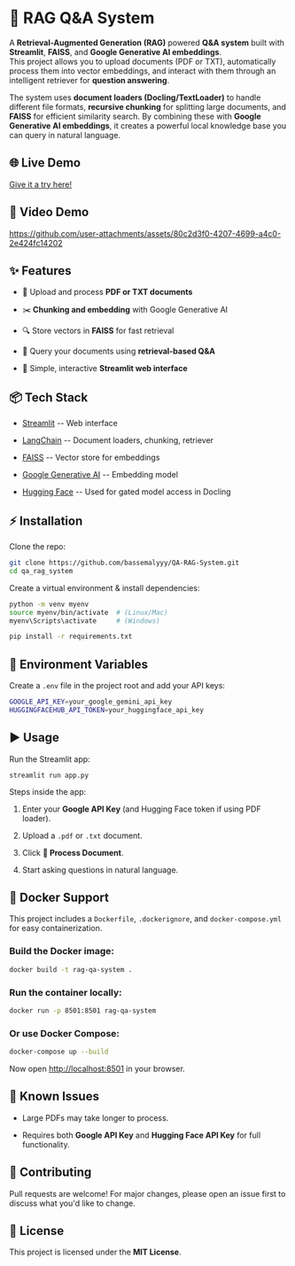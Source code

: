 📘 RAG Q&A System
=================

A **Retrieval-Augmented Generation (RAG)** powered **Q&A system** built with **Streamlit**, **FAISS**, and **Google Generative AI embeddings**.\
This project allows you to upload documents (PDF or TXT), automatically process them into vector embeddings, and interact with them through an intelligent retriever for **question answering**.

The system uses **document loaders (Docling/TextLoader)** to handle different file formats, **recursive chunking** for splitting large documents, and **FAISS** for efficient similarity search. By combining these with **Google Generative AI embeddings**, it creates a powerful local knowledge base you can query in natural language.

🌐 Live Demo
----------

[Give it a try here!](https://docs-rag-system.streamlit.app/)

🎥 Video Demo
-------------

https://github.com/user-attachments/assets/80c2d3f0-4207-4699-a4c0-2e424fc14202

✨ Features
----------

-   📂 Upload and process **PDF or TXT documents**

-   ✂️ **Chunking and embedding** with Google Generative AI

-   🔍 Store vectors in **FAISS** for fast retrieval

-   🤖 Query your documents using **retrieval-based Q&A**

-   🚀 Simple, interactive **Streamlit web interface**

📦 Tech Stack
-------------

-   [Streamlit](https://streamlit.io/) -- Web interface

-   [LangChain](https://www.langchain.com/) -- Document loaders, chunking, retriever

-   [FAISS](https://github.com/facebookresearch/faiss) -- Vector store for embeddings

-   [Google Generative AI](https://cloud.google.com/vertex-ai/generative-ai/docs/embeddings/get-text-embeddings) -- Embedding model

-   [Hugging Face](https://huggingface.co/) -- Used for gated model access in Docling

⚡ Installation
--------------

Clone the repo:
```bash
git clone https://github.com/bassemalyyy/QA-RAG-System.git
cd qa_rag_system
```

Create a virtual environment & install dependencies:

```bash
python -m venv myenv
source myenv/bin/activate  # (Linux/Mac)
myenv\Scripts\activate     # (Windows)

pip install -r requirements.txt
```

🔑 Environment Variables
------------------------

Create a `.env` file in the project root and add your API keys:
```bash
GOOGLE_API_KEY=your_google_gemini_api_key
HUGGINGFACEHUB_API_TOKEN=your_huggingface_api_key
```

▶️ Usage
--------

Run the Streamlit app:

`streamlit run app.py`

Steps inside the app:

1.  Enter your **Google API Key** (and Hugging Face token if using PDF loader).

2.  Upload a `.pdf` or `.txt` document.

3.  Click **🚀 Process Document**.

4.  Start asking questions in natural language.

🐳 Docker Support
----------------

This project includes a `Dockerfile`, `.dockerignore`, and `docker-compose.yml` for easy containerization.

### Build the Docker image:
```bash
docker build -t rag-qa-system .
```

### Run the container locally:
```bash
docker run -p 8501:8501 rag-qa-system
```

### Or use Docker Compose:
```bash
docker-compose up --build
```

Now open <http://localhost:8501> in your browser.

🚧 Known Issues
---------------

-   Large PDFs may take longer to process.

-   Requires both **Google API Key** and **Hugging Face API Key** for full functionality.

🤝 Contributing
---------------

Pull requests are welcome! For major changes, please open an issue first to discuss what you'd like to change.

📜 License
----------

This project is licensed under the **MIT License**.
